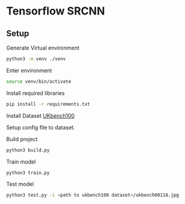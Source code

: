 # Tensorflow SRCNN

## Setup
Generate Virtual environment
```bash
python3 -m venv ./venv
```
Enter environment
```bash
source venv/bin/activate
```
Install required libraries
```bash
pip install -r requirements.txt
```
Install Dataset [UKbench100](https://drive.google.com/file/d/17B0_EVUMFWG96XwHOsnrR3KsLn7O1xWI/view?usp=sharing)

Setup config file to dataset.

Build project
```bash
python3 build.py
```
Train model
```bash
python3 train.py
```
Test model 
```bash
python3 test.py -i <path to ukbench100 dataset>/ukbench00118.jpg
```
